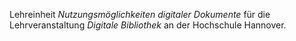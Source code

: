 Lehreinheit *Nutzungsmöglichkeiten digitaler Dokumente* für die Lehrveranstaltung *Digitale Bibliothek* an der Hochschule Hannover.
